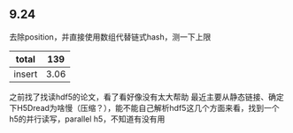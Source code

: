 ## 9.24
去除position，并直接使用数组代替链式hash，测一下上限

|  total | 139 |
|  ----  | ---- |
| insert | 3.06 |

之前找了找读hdf5的论文，看了看好像没有太大帮助
最近主要从静态链接、确定下H5Dread为啥慢（压缩？），能不能自己解析hdf5这几个方面来看，找到一个h5的并行读写，parallel h5，不知道有没有用
